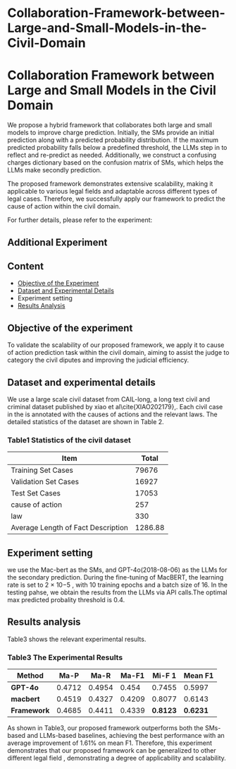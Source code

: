 # Collaboration-Framework-between-Large-and-Small-Models-in-the-Civil-Domain
# Collaboration Framework between Large and Small Models in the Civil Domain

We propose a hybrid framework that collaborates both large and small models to improve charge prediction. Initially, the SMs provide an initial prediction along with a predicted probability distribution. If the maximum predicted probability falls below a predefined threshold, the LLMs step in to reflect and re-predict as needed. Additionally, we construct a confusing charges dictionary based on the confusion matrix of  SMs, which helps the LLMs make secondly  prediction. 

The proposed framework demonstrates extensive scalability, making it applicable to various legal fields and adaptable across different types of legal cases. Therefore, we successfully apply our framework to predict the cause of action within the civil domain.

For further details, please refer to the experiment:

## Additional Experiment

## Content

- [Objective of the Experiment](https://www.notion.so/Collaboration-Framework-between-Large-and-Small-Models-in-the-Civil-Domain-1b9cc726aadf804aaa98dd8b57954a1b?pvs=21)
- [Dataset and Experimental Details](https://www.notion.so/Collaboration-Framework-between-Large-and-Small-Models-in-the-Civil-Domain-1b9cc726aadf804aaa98dd8b57954a1b?pvs=21)
- Experiment setting
- [Results Analysis](https://www.notion.so/Collaboration-Framework-between-Large-and-Small-Models-in-the-Civil-Domain-1b9cc726aadf804aaa98dd8b57954a1b?pvs=21)

## Objective of the experiment

To validate the scalability of our proposed framework, we apply it to cause of action prediction task within the civil domain, aiming to assist the  judge to category the civil diputes and improving the judicial efficiency.

## Dataset and experimental details

We use a large scale civil dataset from CAIL-long, a long text civil and criminal dataset published by  xiao et al\cite{XIAO202179},. Each civil case in the  is annotated with the causes of actions and the relevant laws. The detailed statistics of the dataset are shown in Table 2.

### Table1 Statistics of the civil dataset

| Item | Total |
| --- | --- |
| Training Set Cases | 79676 |
| Validation Set Cases | 16927 |
| Test Set Cases | 17053 |
| cause of action | 257 |
| law | 330 |
| Average Length of Fact Description | 1286.88 |
## Experiment setting

we use the Mac-bert as the SMs, and GPT-4o(2018-08-06) as the LLMs for the secondary prediction. During the fine-tuning of MacBERT, the learning rate is set to 2 × 10−5
, with 10 training epochs and a batch size of 16. In the testing pahse, we obtain the results from the LLMs via API calls.The optimal max predicted probality threshold is 0.4.

## Results analysis

 Table3 shows the relevant experimental results.

### Table3 The Experimental Results

| Method | Ma-P | Ma-R | Ma-F1  | Mi-F 1 | Mean F1 |
| --- | --- | --- | --- | --- | --- |
| **GPT-4o** | 0.4712 | 0.4954 | 0.454 | 0.7455 | 0.5997 |
| **macbert** | 0.4519 | 0.4327 | 0.4209 | 0.8077 | 0.6143 |
| **Framework** | 0.4685 | 0.4411 | 0.4339 | **0.8123** | **0.6231** |

As shown in Table3, our proposed framework outperforms both the SMs-based
and LLMs-based baselines, achieving the best performance with an average improvement of 1.61% on mean F1.  Therefore, this experiment demonstrates that our proposed framework can be generalized to other different legal field , demonstrating a degree of applicability and scalability.
